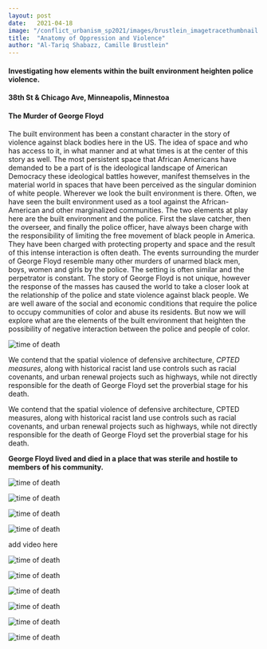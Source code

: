 ```yaml
---
layout: post
date:   2021-04-18
image: "/conflict_urbanism_sp2021/images/brustlein_imagetracethumbnail.png"
title:  "Anatomy of Oppression and Violence"
author: "Al-Tariq Shabazz, Camille Brustlein"
---
```


#### Investigating how elements within the built environment heighten police violence.
#### 38th St & Chicago Ave, Minneapolis, Minnestoa
#### The Murder of George Floyd



The built environment has been a constant character in the story of violence against black bodies here in the US. The idea of space and who has access to it, in what manner and at what times is at the center of this story as well. The most persistent space that African Americans have demanded to be a part of is the ideological landscape of American Democracy these ideological battles however, manifest themselves in the material world in spaces that have been perceived as the singular dominion of white people. Wherever we look the built environment is there. Often, we have seen the built environment used as a tool against the African-American and other marginalized communities. The two elements at play here are the built environment and the police. First the slave catcher, then the overseer, and finally the police officer, have always been charge with the responsibility of limiting the free movement of black people in America. They have been charged with protecting property and space and the result of this intense interaction is often death. The events surrounding the murder of George Floyd resemble many other murders of unarmed black men, boys, women and girls by the police. The setting is often similar and the perpetrator is constant. The story of George Floyd is not unique, however the response of the masses has caused the world to take a closer look at the relationship of the police and state violence against black people. We are well aware of the social and economic conditions that require the police to occupy communities of color and abuse its residents. But now we will explore what are the elements of the built environment that heighten the possibility of negative interaction between the police and people of color.


![time of death](/conflict_urbanism_sp2021/images/brustlein_imagetrace.png)


We contend that the spatial violence of defensive architecture, *CPTED measures*, along with historical racist land use controls such as racial covenants, and urban renewal projects such as highways, while not directly responsible for the death of George Floyd set the proverbial stage for his death.


We contend that the spatial violence of defensive architecture, CPTED measures, along with historical racist land use controls such as racial covenants, and urban renewal projects such as highways, while not directly responsible for the death of George Floyd set the proverbial stage for his death.


**George Floyd lived and died in a place that was sterile and hostile to members of his community.**

![time of death](/conflict_urbanism_sp2021/images/brustlein_racialcovenants.png)

![time of death](/conflict_urbanism_sp2021/images/brustlein_censusblock-01.png)

![time of death](/conflict_urbanism_sp2021/images/brustlein_policeactivity.png)

![time of death](/conflict_urbanism_sp2021/images/brustlein_cpted.png)

add video here

![time of death](/conflict_urbanism_sp2021/images/brustlein_keyplan.png)

![time of death](/conflict_urbanism_sp2021/images/brustlein_site.png)

![time of death](/conflict_urbanism_sp2021/images/brustlein_elements1.png)

![time of death](/conflict_urbanism_sp2021/images/brustlein_elements2.png)

![time of death](/conflict_urbanism_sp2021/images/brustlein_elements3.png)

![time of death](/conflict_urbanism_sp2021/images/brustlein_elements4.png)
